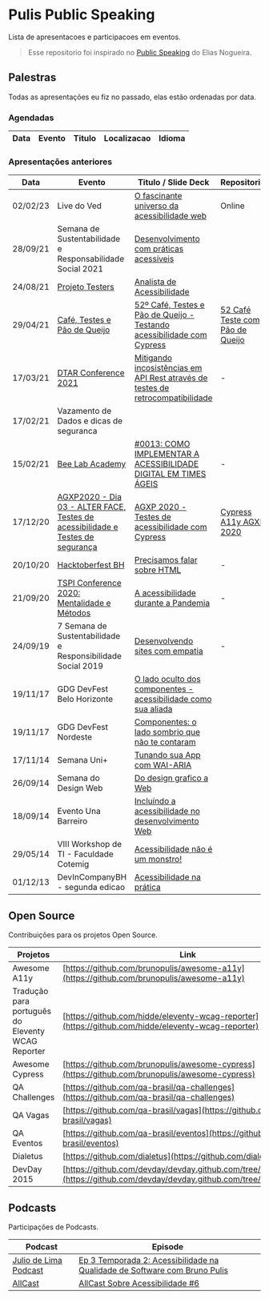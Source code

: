 # Pulis Public Speaking

Lista de apresentacoes e participacoes em eventos. 

> Esse repositorio foi inspirado no [Public Speaking](https://github.com/eliasnogueira/public-speaking) do Elias Nogueira.

## Palestras 

Todas as apresentações eu fiz no passado, elas estão ordenadas por data.

### Agendadas

| Data    | Evento          | Titulo               | Localizacao   |  Idioma   |
|:----:   |---------------- |----------------------|:-------------:| :--------:|


### Apresentações anteriores

| Data    | Evento          | Titulo / Slide Deck  | Repositorio   |  Idioma   |
|:----:   |---------------- |----------------------| ------------- | :--------:|
|02/02/23 | Live do Ved | [O fascinante universo da acessibilidade web](https://www.youtube.com/watch?v=EfSLNSmiMi8&list=PLlzueRTKpBcG8iXa0Dx4AdK2cfitVabxB&ab_channel=FabioVedovelli) | Online        | PT-BR     |
|28/09/21 | Semana de Sustentabilidade e Responsabilidade Social 2021 | [Desenvolvimento com práticas acessíveis](https://speakerdeck.com/brunopulis/desenvolvimento-com-praticas-acessiveis) |  | PT-BR|
| 24/08/21 | [Projeto Testers](https://www.youtube.com/watch?v=zkXqR0dNxj4) | [Analista de Acessibilidade](https://www.youtube.com/watch?v=6cfdgf-VLA0) | | PT-BR |
|29/04/21 | [Café, Testes e Pão de Queijo](https://www.youtube.com/watch?v=SLooknLLaR0) |[52º Café, Testes e Pão de Queijo - Testando acessibilidade com Cypress](https://speakerdeck.com/brunopulis/52o-cafe-testes-e-pao-de-queijo-testando-acessibilidade-com-cypress)|[52 Café Teste com Pão de Queijo](https://github.com/brunopulis/cafe-testes-pao-de-queijo-a11y)| PT-BR|
|17/03/21 | [DTAR Conference 2021](https://www.youtube.com/watch?v=907ljQl3XE4) | [Mitigando incosistências em API Rest através de testes de retrocompatibilidade](https://speakerdeck.com/brunopulis/mitigando-incosistencias-em-api-rest-atraves-de-testes-de-retrocompatibilidade) |-| PT-BR|
|17/02/21 | Vazamento de Dados e dicas de seguranca ||| PT-BR|
|15/02/21 | [Bee Lab Academy](https://www.youtube.com/watch?v=Eol80aQdVvg&list=PLlzueRTKpBcG8iXa0Dx4AdK2cfitVabxB) |[#0013: COMO IMPLEMENTAR A ACESSIBILIDADE DIGITAL EM TIMES ÁGEIS](https://www.youtube.com/watch?v=Eol80aQdVvg)|-| PT-BR|
|17/12/20 | [AGXP2020 - Dia 03 - ALTER FACE, Testes de acessibilidade e Testes de segurança](https://www.youtube.com/watch?v=HBJAjCl5tWc) |[AGXP 2020 - Testes de acessibilidade com Cypress](https://speakerdeck.com/brunopulis/agxp-2020-testes-de-acessibilidade-com-cypress)| [Cypress A11y AGXP 2020](https://github.com/brunopulis/cypress-a11y-agxp)| PT-BR|
|20/10/20 | [Hacktoberfest BH](https://www.youtube.com/watch?v=eX2FfNlN89Q) |[Precisamos falar sobre HTML](https://speakerdeck.com/brunopulis/precisamos-falar-sobre-html)| - | PT-BR|
|21/09/20 | [TSPI Conference 2020: Mentalidade e Métodos](https://www.youtube.com/watch?v=vybPVh29N-0) |[A acessibilidade durante a Pandemia](https://speakerdeck.com/brunopulis/a-acessibilidade-durante-a-pandemia)| - | PT-BR|
|24/09/19 | 7 Semana de Sustentabilidade e Responsibilidade Social 2019 |[Desenvolvendo sites com empatia](https://speakerdeck.com/brunopulis/desenvolvendo-sites-com-empatia)| - | PT-BR|
|19/11/17 | GDG DevFest Belo Horizonte |[O lado oculto dos componentes - acessibilidade como sua aliada](https://speakerdeck.com/brunopulis/o-lado-oculto-dos-componentes-acessibilidade-como-sua-aliada)|  | PT-BR|
|19/11/17 | GDG DevFest Nordeste |[Componentes: o lado sombrio que não te contaram](https://speakerdeck.com/brunopulis/componentes-o-lado-sombrio-que-nao-te-contaram)|  | PT-BR|
|17/11/14 | Semana Uni+ |[Tunando sua App com WAI-ARIA](https://speakerdeck.com/brunopulis/tunando-sua-app-com-wai-aria)|  |PT-BR|
|26/09/14 | Semana do Design Web |[Do design grafico a Web](https://speakerdeck.com/brunopulis/do-design-grafico-a-web)|  |PT-BR|
|18/09/14 | Evento Una Barreiro  |[Incluíndo a acessibilidade no desenvolvimento Web](https://speakerdeck.com/brunopulis/incluindo-a-acessibilidade-no-desenvolvimento-web)|  |PT-BR|
|29/05/14 | VIII Workshop de TI - Faculdade Cotemig |[Acessibilidade não é um monstro!](https://speakerdeck.com/brunopulis/acessibilidade-nao-e-um-monstro)|  |PT-BR|
|01/12/13 | DevInCompanyBH - segunda edicao |[Acessibilidade na prática](https://speakerdeck.com/brunopulis/acessibilidade-na-pratica)|  |PT-BR|

## Open Source

Contribuições para os projetos Open Source.

| Projetos        | Link                                                                                           | 
|---------        |---------                                                                                       |
| Awesome A11y    | [https://github.com/brunopulis/awesome-a11y](https://github.com/brunopulis/awesome-a11y)       |
| Tradução para português do Eleventy WCAG Reporter| [https://github.com/hidde/eleventy-wcag-reporter](https://github.com/hidde/eleventy-wcag-reporter)|
| Awesome Cypress | [https://github.com/brunopulis/awesome-cypress](https://github.com/brunopulis/awesome-cypress) |
| QA Challenges   | [https://github.com/qa-brasil/qa-challenges](https://github.com/qa-brasil/qa-challenges)       |
| QA Vagas        | [https://github.com/qa-brasil/vagas](https://github.com/qa-brasil/vagas)                       |
| QA Eventos      | [https://github.com/qa-brasil/eventos](https://github.com/qa-brasil/eventos)                   |
| Dialetus        | [https://github.com/dialetus](https://github.com/dialetus)                                     |
| DevDay 2015     | [https://github.com/devday/devday.github.com/tree/master/2015](https://github.com/devday/devday.github.com/tree/master/2015)|

## Podcasts 

Participações de Podcasts.

| Podcast | Episode |
|---------|---------|
| [Julio de Lima Podcast](https://anchor.fm/juliodelimas/) | [Ep 3 Temporada 2: Acessibilidade na Qualidade de Software com Bruno Pulis](https://open.spotify.com/episode/1P3JUdthwl98goVeqhAAV5?si=u6n6V07HSNiJPLP6fkxC8Q&nd=1) | 🇧🇷 |
| [AllCast](https://open.spotify.com/show/3XU39ouq1oRphGGLXe5Tgd) | [AllCast Sobre Acessibilidade #6](https://open.spotify.com/episode/0bor4de4tBJxF5IXEfSOzg) |
